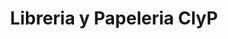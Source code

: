 ---
title: "Libreria y Papeleria ClyP"
url: /san-miguel/libreria-y-papeleria-clyp/
shop: Schreibwaren
---